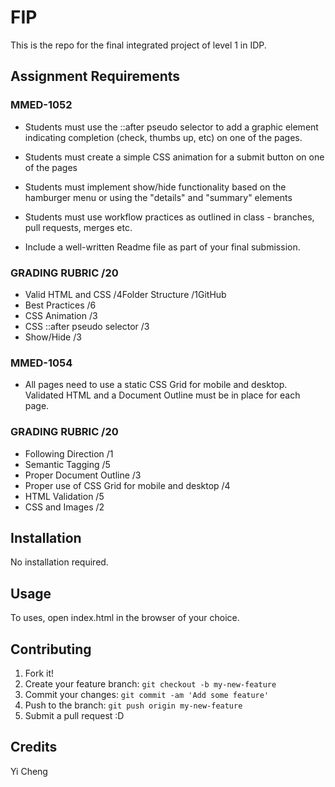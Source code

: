 # FIP
 This is the repo for the final integrated project of level 1 in IDP.


## Assignment Requirements

### MMED-1052

- Students must use the ::after pseudo selector to add a graphic element indicating completion (check, thumbs up, etc) on one of the pages.

- Students must create a simple CSS animation for a submit button on one of the pages

- Students must implement show/hide functionality based on the hamburger menu or using the "details" and "summary" elements
- Students must use workflow practices as outlined in class - branches, pull requests, merges etc.

- Include a well-written Readme file as part of your final submission.

### GRADING RUBRIC /20
- Valid HTML and CSS /4Folder Structure /1GitHub
- Best Practices /6
- CSS Animation /3
- CSS ::after pseudo selector /3
- Show/Hide /3

### MMED-1054

- All pages need to use a static CSS Grid for mobile and desktop. Validated HTML and a Document Outline must be in place for each page.

### GRADING RUBRIC /20
- Following Direction /1
- Semantic Tagging /5
- Proper Document Outline /3
- Proper use of CSS Grid for mobile and desktop /4
- HTML Validation /5
- CSS and Images /2


## Installation

No installation required.

## Usage

To uses, open index.html in the browser of your choice.

## Contributing

1. Fork it!
2. Create your feature branch: `git checkout -b my-new-feature`
3. Commit your changes: `git commit -am 'Add some feature'`
4. Push to the branch: `git push origin my-new-feature`
5. Submit a pull request :D

## Credits

Yi Cheng
